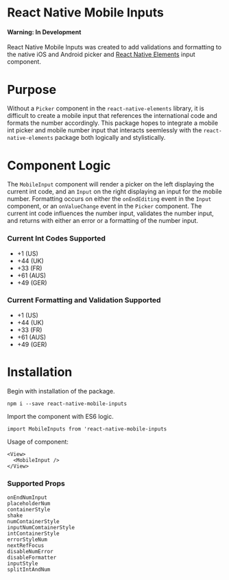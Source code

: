# React Native Mobile Inputs
#### Warning: In Development

React Native Mobile Inputs was created to add validations and formatting to the native iOS and Android picker and [React Native Elements] input component.

# Purpose

Without a `Picker` component in the `react-native-elements` library, it is difficult to create a mobile input that references the international code and formats the number accordingly.  This package hopes to integrate a mobile int picker and mobile number input that interacts seemlessly with the `react-native-elements` package both logically and stylistically.

# Component Logic

The `MobileInput` component will render a picker on the left displaying the current int code, and an `Input` on the right displaying an input for the mobile number.  Formatting occurs on either the `onEndEditing` event in the `Input` component, or an `onValueChange` event in the `Picker` component. The current int code influences the number input, validates the number input, and returns with either an error or a formatting of the number input.

### Current Int Codes Supported
* +1 (US)
* +44 (UK)
* +33 (FR)
* +61 (AUS)
* +49 (GER)

### Current Formatting and Validation Supported
* +1 (US)
* +44 (UK)
* +33 (FR)
* +61 (AUS)
* +49 (GER)

# Installation
Begin with installation of the package.

```npm i --save react-native-mobile-inputs```

Import the component with ES6 logic.

```import MobileInputs from 'react-native-mobile-inputs```

Usage of component:

```
<View>
  <MobileInput />
</View>
```

### Supported Props
`onEndNumInput` \
`placeholderNum`\
`containerStyle`\
`shake`\
`numContainerStyle`\
`inputNumComtainerStyle`\
`intContainerStyle`\
`errorStyleNum`\
`nextRefFocus`\
`disableNumError`\
`disableFormatter`\
`inputStyle`\
`splitIntAndNum`

   [React Native Elements]: <https://github.com/react-native-training/react-native-elements>
 